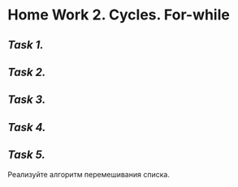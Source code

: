 # **Home Work 2. Сycles. For-while**
## *Task 1.*

## *Task 2.*

## *Task 3.*

## *Task 4.*

## *Task 5.*
Реализуйте алгоритм перемешивания списка.